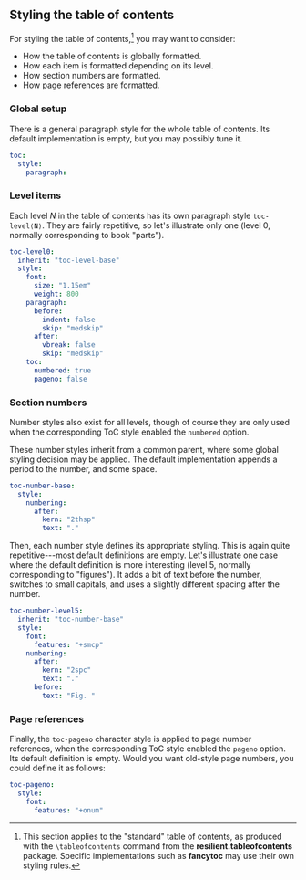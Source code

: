 ## Styling the table of contents

For styling the table of contents,[^toc-fancy] you may want to
consider:

 - How the table of contents is globally formatted.
 - How each item is formatted depending on its level.
 - How section numbers are formatted.
 - How page references are formatted.

[^toc-fancy]: This section applies to the "standard" table of contents,
as produced with the `\tableofcontents` command from the **resilient.tableofcontents**
package.
Specific implementations such as **fancytoc** may use their own
styling rules.

### Global setup

There is a general paragraph style for the whole table of contents.
Its default implementation is empty, but you may possibly tune it.

```yaml
toc:
  style:
    paragraph:
```

### Level items

Each level _N_ in the table of contents has its own paragraph style `toc-level⟨N⟩`.
They are fairly repetitive, so let's illustrate only one (level 0, normally
corresponding to book "parts").

```yaml
toc-level0:
  inherit: "toc-level-base"
  style:
    font:
      size: "1.15em"
      weight: 800
    paragraph:
      before:
        indent: false
        skip: "medskip"
      after:
        vbreak: false
        skip: "medskip"
    toc:
      numbered: true
      pageno: false
```

### Section numbers

Number styles also exist for all levels, though of course they are only used
when the corresponding ToC style enabled the `numbered` option.

These number styles inherit from a common parent, where some global
styling decision may be applied. The default implementation appends a
period to the number, and some space.

```yaml
toc-number-base:
  style:
    numbering:
      after:
        kern: "2thsp"
        text: "."
```

Then, each number style defines its appropriate styling.
This is again quite repetitive---most default definitions are empty.
Let's illustrate one case where the default definition is more
interesting (level 5, normally corresponding to "figures"). It adds
a bit of text before the number, switches to small capitals, and
uses a slightly different spacing after the number.

```yaml
toc-number-level5:
  inherit: "toc-number-base"
  style:
    font:
      features: "+smcp"
    numbering:
      after:
        kern: "2spc"
        text: "."
      before:
        text: "Fig. "
```

### Page references

Finally, the `toc-pageno` character style is applied to page number
references, when the corresponding ToC style enabled the `pageno` option.
Its default definition is empty. Would you want old-style page numbers,
you could define it as follows:

```yaml
toc-pageno:
  style:
    font:
      features: "+onum"
```
